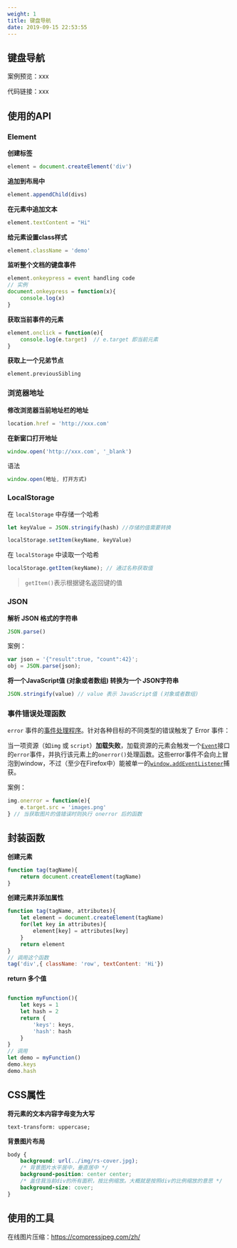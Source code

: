 ```yaml
---
weight: 1
title: 键盘导航
date: 2019-09-15 22:53:55
---
```


## 键盘导航

案例预览：xxx

代码链接：xxx

## 使用的API

### Element

**创建标签**

```js
element = document.createElement('div')
```

**追加到布局中**

```js
element.appendChild(divs)
```

**在元素中追加文本**

```js
element.textContent = "Hi"
```

**给元素设置class样式**

```js
element.className = 'demo'
```

**监听整个文档的键盘事件**

```js
element.onkeypress = event handling code
// 实例
document.onkeypress = function(x){
	console.log(x)
}
```

**获取当前事件的元素**

```js
element.onclick = function(e){
	console.log(e.target)  // e.target 即当前元素
}
```

**获取上一个兄弟节点**

```
element.previousSibling
```

### 浏览器地址

**修改浏览器当前地址栏的地址**

```js
location.href = 'http://xxx.com'
```

**在新窗口打开地址**

```js
window.open('http://xxx.com', '_blank')
```

语法

```js
window.open(地址, 打开方式)
```

### LocalStorage

在 `localStorage` 中存储一个哈希

```js
let keyValue = JSON.stringify(hash) //存储的值需要转换

localStorage.setItem(keyName, keyValue)
```

在 `localStorage` 中读取一个哈希

```js
localStorage.getItem(keyName); // 通过名称获取值
```

> `getItem()`表示根据键名返回键的值

### JSON

**解析 JSON 格式的字符串**

```js
JSON.parse()
```

案例：

```js
var json = '{"result":true, "count":42}';
obj = JSON.parse(json);
```

**将一个JavaScript值 (对象或者数组) 转换为一个 JSON字符串**

```js
JSON.stringify(value) // value 表示 JavaScript值 (对象或者数组)
```

### 事件错误处理函数

`error` 事件的[事件处理程序](https://developer.mozilla.org/zh-CN/docs/Web/Guide/Events/Event_handlers)。针对各种目标的不同类型的错误触发了 Error 事件：

当一项资源（如`img` 或 `script`）**加载失败**，加载资源的元素会触发一个[`Event`](https://developer.mozilla.org/zh-CN/docs/Web/API/Event)接口的`error`事件，并执行该元素上的`onerror()`处理函数。这些error事件不会向上冒泡到window，不过（至少在Firefox中）能被单一的[`window.addEventListener`](https://developer.mozilla.org/zh-CN/docs/Web/API/Window/addEventListener)捕获。

案例：

```js
img.onerror = function(e){
	e.target.src = 'images.png'
} // 当获取图片的值错误时则执行 onerror 后的函数
```

## 封装函数

**创建元素**

```js
function tag(tagName){
    return document.createElement(tagName)
}
```

**创建元素并添加属性**

```js
function tag(tagName, attributes){
	let element = document.createElement(tagName)
    for(let key in attributes){
        element[key] = attributes[key]
    }
    return element
}
// 调用这个函数
tag('div',{ className: 'row', textContent: 'Hi'})
```

**return 多个值**

```js

function myFunction(){
    let keys = 1
    let hash = 2
    return {
		'keys': keys,
		'hash': hash
	}
}
// 调用
let demo = myFunction()
demo.keys
demo.hash
```



## CSS属性

**将元素的文本内容字母变为大写**

```
text-transform: uppercase;
```

**背景图片布局**

```css
body {
    background: url(../img/rs-cover.jpg);
    /* 背景图片水平居中，垂直居中 */
    background-position: center center;
    /* 盖住我当前div的所有面积，按比例缩放。大概就是按照div的比例缩放的意思 */
    background-size: cover;
}
```



## 使用的工具

在线图片压缩：https://compressjpeg.com/zh/
